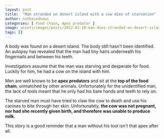 ```yaml
---
layout: post
title:  "Man stranded on desert island with a cow dies of starvation"
author: nutbasednews
categories: [ Food chain, Apex predator ]
image: assets/images/posts/2022-03-10-man-dies-stranded-on-desert-island-with-a-cow/0.png
tags: []
---
```


A body was found on a desert island. The body still hasn't been identified. An autopsy has revealed that the man had tiny hairs underneath his fingernails and between his teeth.

Investigators assume that the man was starving and desperate for food. Luckily for him, he had a cow on the island with him.

Men are well known to be **apex predators** and sit at the **top of the food chain**, unmatched by other animals. Unfortunately for the unidentified man, the lack of tools meant that he only had his bare hands and teeth to rely on.

The starved man must have tried to claw the cow to death and use his canines to bite through her skin. Unfortunately, **the cow was not pregnant, nor had she recently given birth, and therefore was unable to produce milk.**

This story is a good reminder that a man without his tool isn't that apex after all.

